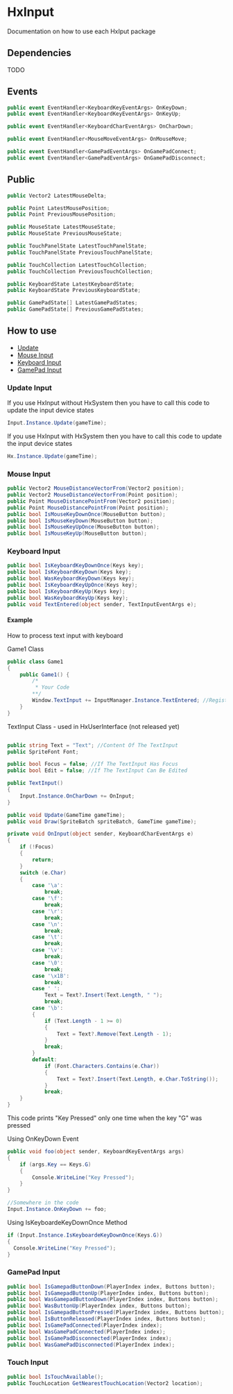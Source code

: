 # HxInput
Documentation on how to use each HxIput package

## Dependencies
TODO

## Events
```csharp
public event EventHandler<KeyboardKeyEventArgs> OnKeyDown;
public event EventHandler<KeyboardKeyEventArgs> OnKeyUp;

public event EventHandler<KeyboardCharEventArgs> OnCharDown;

public event EventHandler<MouseMoveEventArgs> OnMouseMove;

public event EventHandler<GamePadEventArgs> OnGamePadConnect;
public event EventHandler<GamePadEventArgs> OnGamePadDisconnect;
```

## Public
```csharp
public Vector2 LatestMouseDelta;

public Point LatestMousePosition;
public Point PreviousMousePosition;

public MouseState LatestMouseState;
public MouseState PreviousMouseState;

public TouchPanelState LatestTouchPanelState;
public TouchPanelState PreviousTouchPanelState;

public TouchCollection LatestTouchCollection;
public TouchCollection PreviousTouchCollection;

public KeyboardState LatestKeyboardState;
public KeyboardState PreviousKeyboardState;

public GamePadState[] LatestGamePadStates;
public GamePadState[] PreviousGamePadStates;
```

## How to use
- [Update](#update-input)
- [Mouse Input](#mouse-input)
- [Keyboard Input](#keyboard-input)
- [GamePad Input](#gamepad-input)


### Update Input 
If you use HxInput without HxSystem then you have to call this code to update the input device states
```csharp
Input.Instance.Update(gameTime);
```

If you use HxInput with HxSystem then you have to call this code to update the input device states
```csharp
Hx.Instance.Update(gameTime);
```

### Mouse Input

```csharp
public Vector2 MouseDistanceVectorFrom(Vector2 position);
public Vector2 MouseDistanceVectorFrom(Point position);
public Point MouseDistancePointFrom(Vector2 position);
public Point MouseDistancePointFrom(Point position);
public bool IsMouseKeyDownOnce(MouseButton button);
public bool IsMouseKeyDown(MouseButton button);
public bool IsMouseKeyUpOnce(MouseButton button);
public bool IsMouseKeyUp(MouseButton button);
```

### Keyboard Input

```csharp
public bool IsKeyboardKeyDownOnce(Keys key);
public bool IsKeyboardKeyDown(Keys key);
public bool WasKeyboardKeyDown(Keys key);
public bool IsKeyboardKeyUpOnce(Keys key);
public bool IsKeyboardKeyUp(Keys key);
public bool WasKeyboardKeyUp(Keys key);
public void TextEntered(object sender, TextInputEventArgs e);
```

#### Example
How to process text input with keyboard


Game1 Class
```csharp
public class Game1
{
    public Game1() {
        /*
         * Your Code
        **/
        Window.TextInput += InputManager.Instance.TextEntered; //Registers Methode To TextInput Event
    }
}
```

TextInput Class - used in HxUserInterface (not released yet)
```csharp

public string Text = "Text"; //Content Of The TextInput
public SpriteFont Font;

public bool Focus = false; //If The TextInput Has Focus
public bool Edit = false; //If The TextInput Can Be Edited

public TextInput()
{
    Input.Instance.OnCharDown += OnInput;
}

public void Update(GameTime gameTime);
public void Draw(SpriteBatch spriteBatch, GameTime gameTime);

private void OnInput(object sender, KeyboardCharEventArgs e)
{
    if (!Focus)
    {
        return;
    }
    switch (e.Char)
    {
        case '\a':
            break;
        case '\f':
            break;
        case '\r':
            break;
        case '\n':
            break;
        case '\t':
            break;
        case '\v':
            break;
        case '\0':
            break;
        case '\x1B':
            break;
        case ' ':
            Text = Text?.Insert(Text.Length, " ");
            break;
        case '\b':
        {
            if (Text.Length - 1 >= 0)
            {
                Text = Text?.Remove(Text.Length - 1);
            }
            break;
        }
        default:
            if (Font.Characters.Contains(e.Char))
            {
                Text = Text?.Insert(Text.Length, e.Char.ToString());
            }
            break;
    }
}
````


This code prints "Key Pressed" only one time when the key "G" was pressed

Using OnKeyDown Event
```csharp
public void foo(object sender, KeyboardKeyEventArgs args)
{
    if (args.Key == Keys.G)
    {
        Console.WriteLine("Key Pressed");
    }
}

//Somewhere in the code
Input.Instance.OnKeyDown += foo;
```

Using IsKeyboardeKeyDownOnce Method
```csharp
if (Input.Instance.IsKeyboardeKeyDownOnce(Keys.G))
{
  Console.WriteLine("Key Pressed");
}
```

### GamePad Input

```csharp
public bool IsGamepadButtonDown(PlayerIndex index, Buttons button);
public bool IsGamepadButtonUp(PlayerIndex index, Buttons button);
public bool WasGamepadButtonDown(PlayerIndex index, Buttons button);
public bool WasButtonUp(PlayerIndex index, Buttons button);
public bool IsGamepadButtonPressed(PlayerIndex index, Buttons button);
public bool IsButtonReleased(PlayerIndex index, Buttons button);
public bool IsGamePadConnected(PlayerIndex index);
public bool WasGamePadConnected(PlayerIndex index);
public bool IsGamePadDisconnected(PlayerIndex index);
public bool WasGamePadDisconnected(PlayerIndex index);
```

### Touch Input

```csharp
public bool IsTouchAvailable();
public TouchLocation GetNearestTouchLocation(Vector2 location);
```
